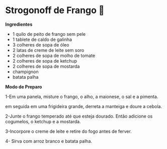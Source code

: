﻿# Strogonoff de Frango :chicken:



**Ingredientes**

* 1 quilo de peito de frango sem pele
* 1 tablete de caldo de galinha 
* 3 colheres de sopa de óleo
* 2 latas de creme de leite sem soro
* 2 colheres de sopa de molho de tomate
* 2 colheres de sopa de ketchup
* 2 colheres de sopa de mostarda 
* champignon
* batata palha

**Modo de Preparo**

1-Em uma panela, misture o frango, o alho, a maionese, o sal e a pimenta.

em seguida em uma frigideira grande, derreta a manteiga e doure a cebola.

2-Junte o frango temperado até que esteja dourado. Então adicione os cogumelos, o ketchup e a mostarda.

3-Incorpore o creme de leite e retire do fogo antes de ferver.

4- Sirva com arroz branco e batata palha.

